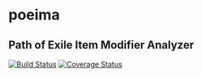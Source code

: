 poeima
======
Path of Exile Item Modifier Analyzer
------------------------------------

[![Build Status](https://travis-ci.org/awdean/poeima.svg)](https://travis-ci.org/awdean/poeima)
[![Coverage Status](https://coveralls.io/repos/awdean/poeima/badge.svg?branch=unstable&service=github)](https://coveralls.io/github/awdean/poeima?branch=master)
